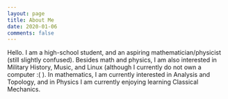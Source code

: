 ```yaml
---
layout: page
title: About Me
date: 2020-01-06
comments: false
---
```

Hello. I am a high-school student, and an aspiring mathematician/physicist (still slightly confused). Besides math and physics,
I am also interested in Military History, Music, and Linux (although I currently do not own a computer :(  ). In mathematics, I am currently interested in Analysis and Topology, 
and in Physics I am currently enjoying learning  Classical Mechanics.
